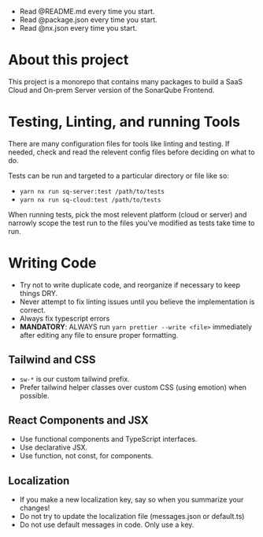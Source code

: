 - Read @README.md every time you start.
- Read @package.json every time you start.
- Read @nx.json every time you start.

# About this project

This project is a monorepo that contains many packages to build a SaaS Cloud and On-prem Server version of the SonarQube Frontend.

# Testing, Linting, and running Tools

There are many configuration files for tools like linting and testing. If needed, check and read the relevent config files before deciding on what to do.

Tests can be run and targeted to a particular directory or file like so:

- `yarn nx run sq-server:test /path/to/tests`
- `yarn nx run sq-cloud:test /path/to/tests`

When running tests, pick the most relevent platform (cloud or server) and narrowly scope the test run to the files you've modified as tests take time to run.

# Writing Code

- Try not to write duplicate code, and reorganize if necessary to keep things DRY.
- Never attempt to fix linting issues until you believe the implementation is correct.
- Always fix typescript errors
- **MANDATORY**: ALWAYS run `yarn prettier --write <file>` immediately after editing any file to ensure proper formatting.

## Tailwind and CSS

- `sw-*` is our custom tailwind prefix.
- Prefer tailwind helper classes over custom CSS (using emotion) when possible.

## React Components and JSX

- Use functional components and TypeScript interfaces.
- Use declarative JSX.
- Use function, not const, for components.

## Localization

- If you make a new localization key, say so when you summarize your changes!
- Do not try to update the localization file (messages.json or default.ts)
- Do not use default messages in code. Only use a key.
